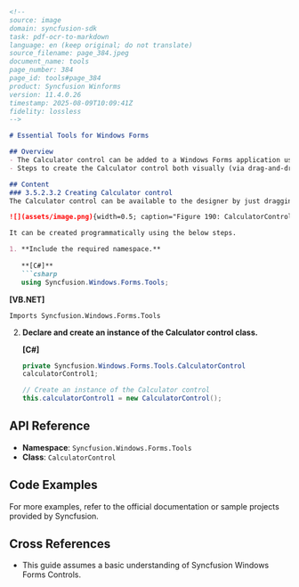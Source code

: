 ```markdown
<!--
source: image
domain: syncfusion-sdk
task: pdf-ocr-to-markdown
language: en (keep original; do not translate)
source_filename: page_384.jpeg
document_name: tools
page_number: 384
page_id: tools#page_384
product: Syncfusion Winforms
version: 11.4.0.26
timestamp: 2025-08-09T10:09:41Z
fidelity: lossless
-->

# Essential Tools for Windows Forms

## Overview
- The Calculator control can be added to a Windows Forms application using the Toolbox.
- Steps to create the Calculator control both visually (via drag-and-drop) and programmatically.

## Content
### 3.5.2.3.2 Creating Calculator control
The Calculator control can be available to the designer by just dragging-and-dropping the Calculator control from the toolbox onto the form.

![](assets/image.png){width=0.5; caption="Figure 190: CalculatorControl in Toolbox"}

It can be created programmatically using the below steps.

1. **Include the required namespace.**
   
   **[C#]**  
   ```csharp
   using Syncfusion.Windows.Forms.Tools;
   ```

   **[VB.NET]**  
   ```vbnet
   Imports Syncfusion.Windows.Forms.Tools
   ```

2. **Declare and create an instance of the Calculator control class.**

   **[C#]**  
   ```csharp
   private Syncfusion.Windows.Forms.Tools.CalculatorControl
   calculatorControl1;
   
   // Create an instance of the Calculator control
   this.calculatorControl1 = new CalculatorControl();
   ```

## API Reference
- **Namespace**: `Syncfusion.Windows.Forms.Tools`
- **Class**: `CalculatorControl`

## Code Examples
For more examples, refer to the official documentation or sample projects provided by Syncfusion.

## Cross References
- This guide assumes a basic understanding of Syncfusion Windows Forms Controls.

<!-- tags: [windows forms, calculator control, drag-and-drop, toolbox] keywords: [syncfusion, windows forms, tools, calculator, namespace, declare, create] -->
```